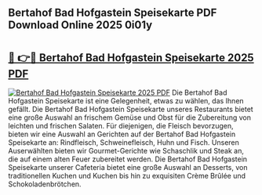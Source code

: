 ## Bertahof Bad Hofgastein Speisekarte PDF Download Online 2025 0i01y

# <h2><a href="http://gcagkg7.nevu.top/?p=Bertahof+Bad+Hofgastein+Speisekarte">🔗 👉🔴 Bertahof Bad Hofgastein Speisekarte 2025 PDF</a></h2>

[![Bertahof Bad Hofgastein Speisekarte 2025 PDF](https://i.imgur.com/dBaPXMq.png)](http://gcagkg7.nevu.top/?p=Bertahof+Bad+Hofgastein+Speisekarte)
Die Bertahof Bad Hofgastein Speisekarte ist eine Gelegenheit, etwas zu wählen, das Ihnen gefällt. Die Bertahof Bad Hofgastein Speisekarte unseres Restaurants bietet eine große Auswahl an frischem Gemüse und Obst für die Zubereitung von leichten und frischen Salaten. Für diejenigen, die Fleisch bevorzugen, bieten wir eine Auswahl an Gerichten auf der Bertahof Bad Hofgastein Speisekarte an: Rindfleisch, Schweinefleisch, Huhn und Fisch. Unseren Auserwählten bieten wir Gourmet-Gerichte wie Schaschlik und Steak an, die auf einem alten Feuer zubereitet werden. Die Bertahof Bad Hofgastein Speisekarte unserer Cafeteria bietet eine große Auswahl an Desserts, von traditionellen Kuchen und Kuchen bis hin zu exquisiten Crème Brûlée und Schokoladenbrötchen.
